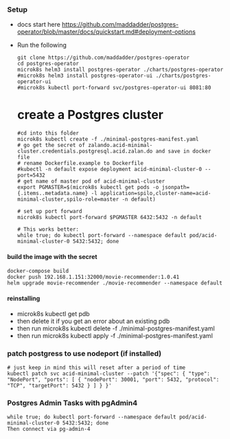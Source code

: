### Setup
  - docs start here https://github.com/maddadder/postgres-operator/blob/master/docs/quickstart.md#deployment-options
  - Run the following
    ```
    git clone https://github.com/maddadder/postgres-operator
    cd postgres-operator
    microk8s helm3 install postgres-operator ./charts/postgres-operator
    #microk8s helm3 install postgres-operator-ui ./charts/postgres-operator-ui
    #microk8s kubectl port-forward svc/postgres-operator-ui 8081:80
    ```
    
    # create a Postgres cluster
    ```
    #cd into this folder
    microk8s kubectl create -f ./minimal-postgres-manifest.yaml
    # go get the secret of zalando.acid-minimal-cluster.credentials.postgresql.acid.zalan.do and save in docker file
    # rename Dockerfile.example to Dockerfile
    #kubectl -n default expose deployment acid-minimal-cluster-0 --port=5432
    # get name of master pod of acid-minimal-cluster
    export PGMASTER=$(microk8s kubectl get pods -o jsonpath={.items..metadata.name} -l application=spilo,cluster-name=acid-minimal-cluster,spilo-role=master -n default)

    # set up port forward
    microk8s kubectl port-forward $PGMASTER 6432:5432 -n default

    # This works better:
    while true; do kubectl port-forward --namespace default pod/acid-minimal-cluster-0 5432:5432; done
    ```
#### build the image with the secret
```
docker-compose build
docker push 192.168.1.151:32000/movie-recommender:1.0.41
helm upgrade movie-recommender ./movie-recommender --namespace default
```
#### reinstalling
- microk8s kubectl get pdb
- then delete it if you get an error about an existing pdb
- then run microk8s kubectl delete -f ./minimal-postgres-manifest.yaml
- then run microk8s kubectl apply -f ./minimal-postgres-manifest.yaml


### patch postgress to use nodeport (if installed)
```
# just keep in mind this will reset after a period of time
kubectl patch svc acid-minimal-cluster --patch '{"spec": { "type": "NodePort", "ports": [ { "nodePort": 30001, "port": 5432, "protocol": "TCP", "targetPort": 5432 } ] } }'
```

### Postgres Admin Tasks with pgAdmin4
```
while true; do kubectl port-forward --namespace default pod/acid-minimal-cluster-0 5432:5432; done
Then connect via pg-admin-4
```